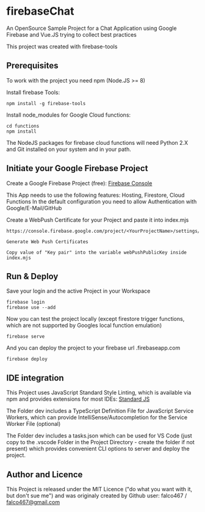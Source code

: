 # firebaseChat
An OpenSource Sample Project for a Chat Application using Google Firebase and Vue.JS trying to collect best practices

This project was created with firebase-tools

## Prerequisites

To work with the project you need npm (Node.JS >= 8)

Install firebase Tools:

    npm install -g firebase-tools

Install node_modules for Google Cloud functions:

    cd functions
    npm install

The NodeJS packages for firebase cloud functions will need Python 2.X and Git installed on your system
and in your path.

## Initiate your Google Firebase Project

Create a Google Firebase Project (free): [Firebase Console](https://console.firebase.google.com)

This App needs to use the following features: Hosting, Firestore, Cloud Functions
In the default configuration you need to allow Authentication with Google/E-Mail/GitHub

Create a WebPush Certificate for your Project and paste it into index.mjs

    https://console.firebase.google.com/project/<YourProjectName>/settings/cloudmessaging/

    Generate Web Push Certificates

    Copy value of "Key pair" into the variable webPushPublicKey inside index.mjs

## Run & Deploy

Save your login and the active Project in your Workspace

    firebase login
    firebase use --add

Now you can test the project locally (except firestore trigger functions, which are not supported
by Googles local function emulation)

    firebase serve

And you can deploy the project to your firebase url <YourProjectName>.firebaseapp.com

    firebase deploy

## IDE integration

This Project uses JavaScript Standard Style Linting, which is available via npm and provides
extensions for most IDEs: [Standard JS](https://standardjs.com/)

The Folder dev includes a TypeScript Definition File for JavaScript Service Workers, which
can provide IntelliSense/Autocompletion for the Service Worker File (optional)

The Folder dev includes a tasks.json which can be used for VS Code (just copy to the .vscode
Folder in the Project Directory - create the folder if not present) which provides convenient
CLI options to server and deploy the project.

## Author and Licence

This Project is released under the MIT Licence ("do what you want with it, but don't sue me")
and was originaly created by Github user: falco467 / falco467@gmail.com